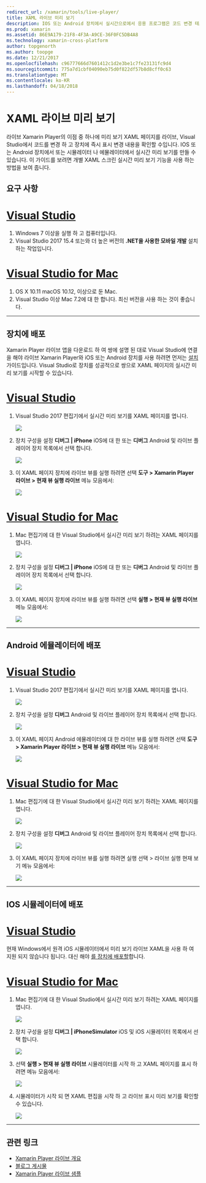 ```yaml
---
redirect_url: /xamarin/tools/live-player/
title: XAML 라이브 미리 보기
description: IOS 또는 Android 장치에서 실시간으로에서 응용 프로그램은 코드 변경 테스트
ms.prod: xamarin
ms.assetid: 86E9A179-21F8-4F3A-A9CE-36F0FC5DB4A8
ms.technology: xamarin-cross-platform
author: topgenorth
ms.author: toopge
ms.date: 12/21/2017
ms.openlocfilehash: c96777666d7601412c1d2e3be1c7fe23131fc9d4
ms.sourcegitcommit: 775a7d1cbf04090eb75d0f822df57b8d8cff0c63
ms.translationtype: MT
ms.contentlocale: ko-KR
ms.lasthandoff: 04/18/2018
---
```

# <a name="xaml-live-previewing"></a>XAML 라이브 미리 보기

라이브 Xamarin Player의 이점 중 하나에 미리 보기 XAML 페이지를 라이브, Visual Studio에서 코드를 변경 하 고 장치에 즉시 표시 변경 내용을 확인할 수입니다. IOS 또는 Android 장치에서 또는 시뮬레이터 나 에뮬레이터에서 실시간 미리 보기를 만들 수 있습니다. 이 가이드를 보려면 개별 XAML 스크린 실시간 미리 보기 기능을 사용 하는 방법을 보여 줍니다.

## <a name="requirements"></a>요구 사항

# <a name="visual-studiotabwindows"></a>[Visual Studio](#tab/windows)

1. Windows 7 이상을 실행 하 고 컴퓨터입니다.
2. Visual Studio 2017 15.4 또는와 더 높은 버전의 **.NET을 사용한 모바일 개발** 설치 하는 작업입니다.

# <a name="visual-studio-for-mactabmacos"></a>[Visual Studio for Mac](#tab/macos)

1. OS X 10.11 macOS 10.12, 이상으로 둔 Mac.
2. Visual Studio 이상 Mac 7.2에 대 한 합니다. 최신 버전을 사용 하는 것이 좋습니다.

-----



<a name="deploydevice" />

## <a name="deploying-to-device"></a>장치에 배포

Xamarin Player 라이브 앱을 다운로드 하 여 쌍에 설명 된 대로 Visual Studio에 연결을 해야 라이브 Xamarin Player와 iOS 또는 Android 장치를 사용 하려면 먼저는 [설치](~/tools/live-player/install.md) 가이드입니다. Visual Studio로 장치를 성공적으로 쌍으로 XAML 페이지의 실시간 미리 보기를 시작할 수 있습니다. 

# <a name="visual-studiotabwindows"></a>[Visual Studio](#tab/windows)

1. Visual Studio 2017 편집기에서 실시간 미리 보기를 XAML 페이지를 엽니다.

    ![](live-view-images/vs-image1.png)

2. 장치 구성을 설정 **디버그 | iPhone** iOS에 대 한 또는 **디버그** Android 및 라이브 플레이어 장치 목록에서 선택 합니다.

    ![](live-view-images/vs-image2.png)

3. 이 XAML 페이지 장치에 라이브 뷰를 실행 하려면 선택 **도구 > Xamarin Player 라이브 > 현재 뷰 실행 라이브** 메뉴 모음에서:

    ![](live-view-images/vs-image3.png)

# <a name="visual-studio-for-mactabmacos"></a>[Visual Studio for Mac](#tab/macos)

1. Mac 편집기에 대 한 Visual Studio에서 실시간 미리 보기 하려는 XAML 페이지를 엽니다.

    ![](live-view-images/image1.png)

2. 장치 구성을 설정 **디버그 | iPhone** iOS에 대 한 또는 **디버그** Android 및 라이브 플레이어 장치 목록에서 선택 합니다.

    ![](live-view-images/image2.png)

3. 이 XAML 페이지 장치에 라이브 뷰를 실행 하려면 선택 **실행 > 현재 뷰 실행 라이브** 메뉴 모음에서:

    ![](live-view-images/image3.png)

-----








## <a name="deploying-to-android-emulator"></a>Android 에뮬레이터에 배포

# <a name="visual-studiotabvswin"></a>[Visual Studio](#tab/vswin)

1. Visual Studio 2017 편집기에서 실시간 미리 보기를 XAML 페이지를 엽니다.

    ![](live-view-images/vs-image1.png)

2. 장치 구성을 설정 **디버그** Android 및 라이브 플레이어 장치 목록에서 선택 합니다.

    ![](live-view-images/vs-image4.png)

3. 이 XAML 페이지 Android 에뮬레이터에 대 한 라이브 뷰를 실행 하려면 선택 **도구 > Xamarin Player 라이브 > 현재 뷰 실행 라이브** 메뉴 모음에서:

    ![](live-view-images/vs-image3.png)

# <a name="visual-studio-for-mactabvsmac"></a>[Visual Studio for Mac](#tab/vsmac)

1. Mac 편집기에 대 한 Visual Studio에서 실시간 미리 보기 하려는 XAML 페이지를 엽니다.

    ![](live-view-images/image7.png)

2. 장치 구성을 설정 **디버그** Android 및 라이브 플레이어 장치 목록에서 선택 합니다.

    ![](live-view-images/image6.png)

3. 이 XAML 페이지 장치에 라이브 뷰를 실행 하려면 실행 선택 > 라이브 실행 현재 보기 메뉴 모음에서:

    ![](live-view-images/image3.png)

-----





## <a name="deploying-to-ios-simulator"></a>IOS 시뮬레이터에 배포

# <a name="visual-studiotabvswin"></a>[Visual Studio](#tab/vswin)

현재 Windows에서 원격 iOS 시뮬레이터에서 미리 보기 라이브 XAML을 사용 하 여 지원 되지 않습니다 됩니다. 대신 해야 [를 장치에 배포할](#deploydevice)합니다.

# <a name="visual-studio-for-mactabvsmac"></a>[Visual Studio for Mac](#tab/vsmac)

1. Mac 편집기에 대 한 Visual Studio에서 실시간 미리 보기 하려는 XAML 페이지를 엽니다.

    ![](live-view-images/image1.png)

2. 장치 구성을 설정 **디버그 | iPhoneSimulator** iOS 및 iOS 시뮬레이터 목록에서 선택 합니다.

    ![](live-view-images/image2.png)

3. 선택 **실행 > 현재 뷰 실행 라이브** 시뮬레이터를 시작 하 고 XAML 페이지를 표시 하려면 메뉴 모음에서:

    ![](live-view-images/image4.png)

4. 시뮬레이터가 시작 되 면 XAML 편집을 시작 하 고 라이브 표시 미리 보기를 확인할 수 있습니다.

    ![](live-view-images/image5.png)  

-----








## <a name="related-links"></a>관련 링크

- [Xamarin Player 라이브 개요](https://xamarin.com/live)
- [블로그 게시물](https://blog.xamarin.com/live-player/)
- [Xamarin Player 라이브 샘플](~/tools/live-player/samples.md)
